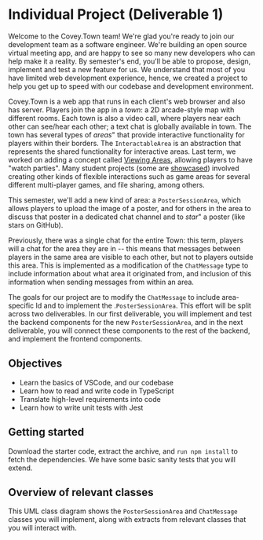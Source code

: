 
<!-- ---
layout: assignment
title: "Individual Project (Deliverable 1)"
permalink: /assignments/ip1
parent: Assignments
nav_order: 1
due_date: "Wednesday January 25, 11:00am ET"
submission_notes: Submit via GradeScope
--- -->

# Individual Project (Deliverable 1)

Welcome to the Covey.Town team! 
We're glad you're ready to join our development team as a software engineer. 
We're building an open source virtual meeting app, and are happy to see so many new developers who can help make it a reality. 
By semester's end, you'll be able to propose, design, implement and test a new feature for us.
We understand that most of you have limited web development experience, hence, we created a project to help you get up to speed with our codebase and development environment.

Covey.Town is a web app that runs in each client's web browser and also has server. 
Players join the app in a *town*: a 2D arcade-style map with different rooms.
Each town is also a video call, where players near each other can see/hear each other; a text chat is  globally available in town. 
The town has several types of *areas*" that provide interactive functionality for players within their borders. 
The `InteractableArea` is an abstraction that represents the shared functionality for interactive areas. 
Last term, we worked on adding a concept called [Viewing Areas](https://neu-se.github.io/CS4530-Fall-2022/assignments/ip2), allowing players to have "watch parties".
Many student projects (some are [showcased](https://neu-se.github.io/CS4530-Fall-2022/assignments/project-showcase)) involved creating other kinds of flexible interactions such as game areas for several different multi-player games, and file sharing, among others.

This semester, we'll add a new kind of area: a `PosterSessionArea`, which allows players to upload the image of a poster, and for others in the area to discuss that poster in a dedicated chat channel and to *star*" a poster (like stars on GitHub).

Previously, there was a single chat for the entire Town: this term, players will a chat for the area they are in -- this means that messages between players in the same area are visible to each other, but not to players outside this area. 
This is implemented as a modification of the `ChatMessage` type to include information about what area it originated from, and inclusion of this information when sending messages from within an area.

The goals for our project are to modify the `ChatMessage` to include area-specific Id and to implement the .`PosterSessionArea`.  This effort will be split across two deliverables. 
In our first deliverable, you will implement and test the backend components for the new `PosterSessionArea`, and in the next deliverable, you will connect these components to the rest of the backend, and implement the frontend components. 

## Objectives

* Learn the basics of VSCode, and our codebase
* Learn how to read and write code in TypeScript
* Translate high-level requirements into code
* Learn how to write unit tests with Jest

## Getting started 

Download the starter code, extract the archive, and `run npm install` to fetch the dependencies. 
We have some basic sanity tests that you will extend.

## Overview of relevant classes

This UML class diagram shows the `PosterSessionArea` and `ChatMessage` classes you will implement, along with  extracts from relevant classes that you will interact with. 
<script src="{{site.baseurl}}/assets/js/mermaid.min.js" />
<div class="mermaid">
 %%{init: { 'theme':'forest', } }%%
classDiagram
   class InteractableArea {
       +string id
       ~Player[] _occupants
       +string[] occupantsByID
       +boolean isActive
       +BoundingBox boundingBox
       +add(player: Player)
       +remove(player: Player)
       +addPlayersWithinBounds(allPlayers: Player[])
       +toModel()
       +contains(location: PlayerLocation)
       +overlaps(otherInteractable: Interactable)
       #_emitAreaChanged()
   }

   class ViewingArea {
       +string video
       +number progress
       +boolean isPlaying
       +updateModel(updatedModel:ViewingAreaModel)
       +fromMapObject(mapObject, townEmitter)
   }

   class ConversationArea {
       +string? topic
       +fromMapObject(mapObject, townEmitter)
   }
   class BoundingBox {
       +number x
       +number y
       +number width
       +number height
   }
   class Player {
       +PlayerLocation location
       +string id
       +string username
   }
   class PlayerLocation {
       +number x
       +number y
       +Direction rotation
       +boolean moving
       +string? interactableID
   }
   class Town {
       +string townID
       +string friendlyName
       +InteractableArea[] interactables
       +Player[] players
       +void initializeMap(mapFile: string)
   }
   class TownEmitter {
       +void emit(eventName: ServerToClientEvents, eventData)
   }
   class ServerToClientEvents {
       +void playerMoved(movedPlayer: Player)
       +void interactableUpdate(updatedInteractable: Interactable)
   }
   ViewingArea ..|> InteractableArea
   ConversationArea ..|> InteractableArea
   InteractableArea o-- BoundingBox
   InteractableArea o-- Player
   InteractableArea o-- TownEmitter
   Player o-- PlayerLocation
   Town o-- Player
   Town o-- InteractableArea
   Town o-- TownEmitter
   TownEmitter -- ServerToClientEvents
</div>

## Grading

You will be scored out of 100 points, 90 of which are automatically awarded by the grading script, the remaining 10 are manually awarded.

Your code will be evaluated for linter errors and warnings. Submissions that have *any* linter errors will automatically receive a grade of 0. **Do not wait to run the linter until the last minute**. To check for linter errors, run the command `npm run lint` from the terminal. The handout contains the eslint configuration used by our grading script.

Your code will be automatically evaluated for functional correctness by a test suite that expands on the core tests that are distributed in the handout. 

Your tests will be automatically evaluated for functional correctness by a process that will inject bugs into our reference solution: to receive full marks your tests must detect a minimum number of injected bugs. 

You will __not__ receive detailed feedback on which injected bugs you do or do not find, and you will __not__ receive detailed feedback on which tests you do or do not pass.

The autograding script will impose a strict rate limit of 5 submissions per 24 hours.
Submissions that fail to grade will not count against the quota.
This limit exists to encourage you to start early on this assignment: from experience this assignment should take between 3-15 hours.

If you start early, you will be able to take full advantage of the resources that we provide to help you succeed: office hours, Piazza and a greater total number of submission attempts.

Your code will be manually evaluated for conformance to our course [style guide]({{ site.baseurl }}{% link style.md %}) (10 points):
* Names (e.g. local variables, methods, etc.) follow our naming conventions
* No unused variables
* Public properties and methods (other than getters, setters, and constructors) are documented with JSDoc-style comments
* No duplicated code that could have been refactored into a shared method.

We will deduct two points for each violation.

## Implementation Tasks

This deliverable has four parts.  Complete the work one part at a time, in order.

### Task 1: Extend chat messages (S points total)

The `ChatMessage` type represents the information passed along with the message contents when a `Player` sends a message.
To enable area-specific chats, we are adding the identifier of the `InteractableArea` as an `interactableId` field to the `ChatMessage` (or `undefined` if the `Player` is not in an `InteractableArea`). 
The server should forward messages only if the `interactableId` of the message is the same as that of player's location. 

To demonstrate your understanding, add tests to `Town.test.ts`. As an example, we’ve included the test `'Forwards chat messages to players with the same ID as the message ID'`. 

Grading:
* modify server to send messagebs to clients with the same `interactableId` as the player/message.
* message-passing test in `Town` should run, once the new field is added (XS points)
* add tests to `InteractableArea` (M points)

### Task 2: Add the PosterSessionArea (L points total)

The `PosterSessionArea` specializes `InteractableArea` to store three properties: poster (a string with the contents of the poster file to be viewed or undefined if none is set), stars (the number of stars that other players have given this poster, starting at 0), and title (a string with the title of the poster or undefined if no poster is set).

Like the other areas, the `PosterSessionArea` specializes the behavior of `remove`, in this case setting the poster image and title properties to `undefined`, stars to 0, and emitting this update to the players in the town when the last player leaves the `PosterSessionArea`.

The `PosterSessionArea`, like the `ViewingArea`, adds a new method, `updateModel`, used in the next deliverable to update the state while clients are interacting with the poster (e.g., starring it).
{::options parse_block_html="true" /}
<details><summary markdown="span">View the specification for these methods</summary>
{% highlight typescript %}

/**
 * Removes a player from this poster session area.
 * When the last player leaves, this method clears the poster 
 * and its title, resets stars, and emits to all players in the Town.
 * @param player to be removed
 */
public remove(player: Player): void;

/**
 * Updates the state of this instance, setting the poster, title, 
 * and stars properties
 * @param posterSessionArea updated model 
 */
public updateModel({ poster, title, stars}: PosterSessionAreaModel);

/**
 * Convert this instance to a simple PosterSessionAreaModel suitable 
 * for transporting over a socket to a client (i.e., serializable).
 */
public toModel(): PosterSessionAreaModel;

/**
 * Creates a new PosterSessionArea object in the town map.
 * @param mapObject a ITiledMapObject that is the rectangle in which this viewing 
 * area exists
 * @param townEmitter An emitter used to broadcast updates to players in the town
 */
public static fromMapObject(obj: ITiledMapObject, emitter: TownEmitter): PosterSessionArea;

{% endhighlight %}
</details>

Grading:
* add the correct fields/getters/setters to the class: L points
* implement `remove`: M points
* implement `updateModel`: XS points
* implement `toModel`: XS points
* implement `fromMapObject`: XS points
* test `updateModel`: XS points
* test `toModel`: XS points
* test `fromMapObject`: XS points
* test `remove`: XS points

### Task 3: Add a REST API (M points)

We now turn to the public-facing web service APIs that the client can directly invoke.

These methods are located in two files:
* `src/town/Town.ts` (`socket.on('interactableUpdate')` handler and `addPosterSessionArea`)
* `src/town/TownsController.ts` (`createPosterSessionArea`, `incrementPosterAreaStars`, `getPosterAreaImageContents`)
The `socket.on` handler is automatically invoked by the socket-io library when an event is received from a remote client. 
The `createPosterSessionArea` function is automatically invoked by the tsoa REST middleware when a REST request is made by a remote client. 

To run the tests for this part, run the command `npm test TestName`, where `TestName` is either `Town.test` or `TownsController`.

<details><summary markdown="span">View the specification for these methods</summary>
{% highlight typescript %}
// src/town/Town.ts

/**
   * Creates a new poster session area in this town if there is not currently an 
   * active one with the same Id. The poster session area Id must match the name 
   * of a poster session area that exists in this town's map, and the poster 
   * session area must not already have a poster image set.
   *
   * If successful creating the poster session area, this method:
   *   - Adds any players who are in the region defined by the poster 
   * session area to it
   *   - Notifies players in the town that the area has been updated 
   * by emitting an interactableUpdate event
   *
   * @param area Information describing the poster session area to create.
   *
   * @returns True if the area was created or false if there is no known poster 
   * session area with that Id or if there is already an active area with that 
   * Id or if there is no poster image and title specified
   */
  public addPosterSessionArea(area: PosterSessionAreaModel): boolean

// src/town/TownsController.ts
  /**
   * Creates a poster session area in a given town
   *
   * @param townID ID of the town in which to create the new poster area
   * @param sessionToken session token of the player making the request, must
   *        match the session token returned when the player joined the town
   * @param requestBody The new poster session area to create
   *
   * @throws InvalidParametersError if the session token is not valid, or if 
   * the poster session area could not be created
   */
  @Post('{townID}/posterSessionArea')
  @Response<InvalidParametersError>(400, 'Invalid values specified')
  public async createPosterSessionArea(
    @Path() townID: string,
    @Header('X-Session-Token') sessionToken: string,
    @Body() requestBody: PosterSessionArea,
  ): Promise<void>

/**
   * Gets the image contents of a given poster session area in a given town
   *
   * @param townID ID of the town in which to get the poster session area image 
   * contents
   * @param posterSessionId interactable ID of the poster session
   * @param sessionToken session token of the player making the request, must
   *        match the session token returned when the player joined the town
   *
   * @throws InvalidParametersError if the session token is not valid, or if 
   * the poster session specified does not exist
   */
   @Patch('{townID}/{posterSessionId}')
   @Response<InvalidParametersError>(400, 'Invalid values specified')
   public async getPosterAreaImageContents(
     @Path() townID: string,
     @Path() posterSessionId: string,
     @Header('X-Session-Token') sessionToken: string,
   ): Promise<string | undefined>

/**
   * Increment the stars of a given poster session area in a given town, as long as 
   * there is a poster image
   *
   * @param townID ID of the town in which to get the poster session area image 
   * contents
   * @param posterSessionId interactable ID of the poster session
   * @param sessionToken session token of the player making the request, must
   *        match the session token returned when the player joined the town
   *
   * @throws InvalidParametersError if the session token is not valid, or if the
   * poster session specified does not exist, or if the poster session specified 
   * does not have an image 
   */
    @Patch('{townID}/{posterSessionId}')
    @Response<InvalidParametersError>(400, 'Invalid values specified')
    public async incrementPosterAreaStars(
      @Path() townID: string,
      @Path() posterSessionId: string,
      @Header('X-Session-Token') sessionToken: string,
    ): Promise<void>

// src/town/Town.ts
// Set up a listener to process updates to interactables.
// Currently only knows how to process updates for ViewingAreas 
// and PosterSessionAreas, and ignores any other updates for any 
// other kind of interactable. 
// For ViewingAreas and PosterSessionAreas: Uses the 'newPlayer' 
// object's 'townEmitter' to forward the interactableUpdate to the 
// other players in the town. Also dispatches an updateModel call 
// to the viewingArea or posterSessionArea that corresponds to the 
// interactable being updated. Does not throw an error if the 
// specified viewing area or poster session area does not exist.
  socket.on('interactableUpdate', (update: Interactable) => {});

{% endhighlight %}

</details>

Grading for implementation tasks:
* `socket.on(`interactableArea')`: XS points
* `addPosterSessionArea`: S points
* `createPosterSessionArea`: S points
* `getPosterAreaImageContents`: S points
* `incrementPosterAreaStars`: S points
  
Grading for testing tasks:
* `createPosterSessionArea`: S points
* `getPosterAreaImageContents`: S points
* `incrementPosterAreaStars`: S points


### Task 3: Add method createInteractablesFromMap (S points total)

Your last task is to implement a function to validate the `InteractableArea`s defined in the town's map file and populate the `Town` with instances of `ViewingArea`, `ConversationArea`, and `PosterSessionArea` to represent those areas. Implement this function in the method `initializeFromMap` in `src/town/Town.ts`. 

We provided you with a test case for some of the basic functionality of this function. Add tests in the same `describe` block as the existing one in `src/town/Town.test.ts`. To run these tests, type `npx jest --watch Town.test`.

The function takes a `ITiledMap` object; you can learn more about the structure from reviewing the type definition, from the [Tiled JSON Map Format Specification](https://doc.mapeditor.org/en/stable/reference/json-map-format/), and from the example provided in the test case for `initializeFromMap`. The specific *layer* of the map that you are looking for will be of the type `ITiledMapObjectLayer`. The object layer will list all of the objects. The `type` property of each object in that layer identifies it as a `ViewingArea`, `ConversationArea`, or other - you can ignore any others.

The grading script will run two integration tests as part of grading this task. The integration tests check every method that you were required to complete. These two tests are clearly identified as integration tests in the grading output. 
Do *not* try to replicate these integration tests in your tests for `initializeFromMap`. We will *only* grade your tests for `initializeFromMap` on their ability to find defects in our implementation of `initializeFromMap`, and *not* in any other functions.

Grading:
* correct implementation (M points)
* tests (M points)

## Submission Instructions

Submit your assignment in GradeScope. The easiest way to get into GradeScope the first time is to first
[sign into Canvas](https://northeastern.instructure.com/courses/133054) and then click the link on our course for "GradeScope". 
You should then also have the option to create an account on GradeScope (if you don't already have one) so that you can log in to GradeScope directly.
Please contact the instructors immediately if you have difficulty accessing the course on GradeScope.

To submit your assignment: upload *only* the files:
* `src/town/InteractableArea.ts` 
* `src/town/InteractableArea.test.ts` 
* `src/town/ConversationArea.ts` 
* `src/town/ConversationArea.test.ts` 
* `src/town/ViewingArea.ts` 
* `src/town/ViewingArea.test.ts` 
* `src/town/PosterSessionArea.ts` 
* `src/town/PosterSessionArea.test.ts` 
* `src/town/Town.test.ts` 
* `src/town/Town.ts` 
* `src/town/TownsController.test.ts` 
* `src/town/TownsController.ts` 

The grading script accepts any subset of these files. 
GradeScope will *not* include code style points, it will show 0 for this until graded manually. Grading can take time if the machine is busy. 
GradeScope can provide feedback on at most 5 submissions per-24-hours per-student. Test on your local machine; do *not* rely on GradeScope for providing grading feedback.
